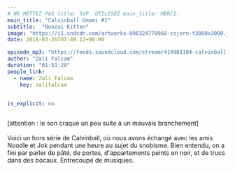 ```yaml
---
# NE METTEZ PAS title: SVP. UTILISEZ main_title: MERCI.
main_title: "Calvinball Umami #1"
subtitle:  "Bonzaï Kitten"
image: "https://i1.sndcdn.com/artworks-000324770968-csjxrn-t3000x3000.jpg"
date: 2018-03-26T07:49:11+00:00

episode_mp3: "https://feeds.soundcloud.com/stream/419981104-calvinball-radio-calvinball-umami-1-bonzai-kitten.mp3"
author: "Zali Falcam"
duration: "01:51:20"
people_link: 
  - name: Zali Falcam
    key: zalifalcam


is_explicit: no
---
```


<PodcastHeader/>

<!-- ECRIRE LA DESCRIPTION DE L'EPISODE SOUS CETTE LIGNE -->
[attention : le son craque un peu suite à un mauvais branchement]<br><br>Voici un hors série de Calvinball, où nous avons échangé avec les amis Noodle et Jok pendant une heure au sujet du snobisme. Bien entendu, on a fini par parler de pâté, de portes, d'appartements peints en noir, et de trucs dans des bocaux. Entrecoupé de musiques.

